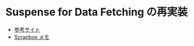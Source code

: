 # Suspense for Data Fetching の再実装

- [参考サイト](https://www.freecodecamp.org/news/when-to-use-react-suspense-vs-react-hooks-f66ef94cb54f/)
- [Scrapbox メモ](<https://scrapbox.io/zatsuben/(Haskell%E5%A4%96%E3%81%AE%E3%82%82%E3%81%AE%E3%82%92%E6%8C%87%E3%81%97%E3%81%A6)%E3%80%8C%E3%81%93%E3%82%8C%E3%81%A3%E3%81%A6%E3%83%A2%E3%83%8A%E3%83%89%E3%81%A0%E3%82%88%E3%81%AD%E3%80%8D%E3%81%A8%E8%A8%80%E3%81%86%E3%81%AE%E3%81%8C%E6%84%8F%E5%91%B3%E3%82%8F%E3%81%8B%E3%82%89%E3%81%AA%E3%81%84%E4%BB%B6%E3%81%AB%E3%81%A4%E3%81%84%E3%81%A6>)
